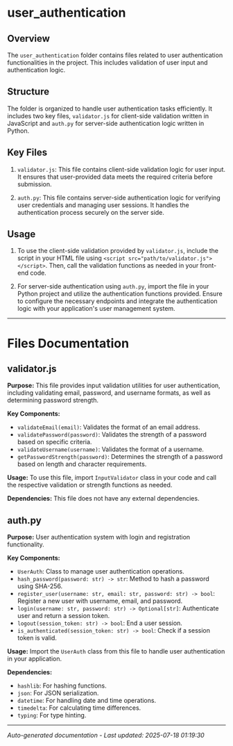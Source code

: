 # user_authentication

## Overview
The `user_authentication` folder contains files related to user authentication functionalities in the project. This includes validation of user input and authentication logic.

## Structure
The folder is organized to handle user authentication tasks efficiently. It includes two key files, `validator.js` for client-side validation written in JavaScript and `auth.py` for server-side authentication logic written in Python.

## Key Files
1. `validator.js`: This file contains client-side validation logic for user input. It ensures that user-provided data meets the required criteria before submission.
   
2. `auth.py`: This file contains server-side authentication logic for verifying user credentials and managing user sessions. It handles the authentication process securely on the server side.

## Usage
1. To use the client-side validation provided by `validator.js`, include the script in your HTML file using `<script src="path/to/validator.js"></script>`. Then, call the validation functions as needed in your front-end code.

2. For server-side authentication using `auth.py`, import the file in your Python project and utilize the authentication functions provided. Ensure to configure the necessary endpoints and integrate the authentication logic with your application's user management system.

---

# Files Documentation

## validator.js

**Purpose:** This file provides input validation utilities for user authentication, including validating email, password, and username formats, as well as determining password strength.

**Key Components:**
- `validateEmail(email)`: Validates the format of an email address.
- `validatePassword(password)`: Validates the strength of a password based on specific criteria.
- `validateUsername(username)`: Validates the format of a username.
- `getPasswordStrength(password)`: Determines the strength of a password based on length and character requirements.

**Usage:** To use this file, import `InputValidator` class in your code and call the respective validation or strength functions as needed.

**Dependencies:** This file does not have any external dependencies.

## auth.py

**Purpose:** User authentication system with login and registration functionality.

**Key Components:**
- `UserAuth`: Class to manage user authentication operations.
- `hash_password(password: str) -> str`: Method to hash a password using SHA-256.
- `register_user(username: str, email: str, password: str) -> bool`: Register a new user with username, email, and password.
- `login(username: str, password: str) -> Optional[str]`: Authenticate user and return a session token.
- `logout(session_token: str) -> bool`: End a user session.
- `is_authenticated(session_token: str) -> bool`: Check if a session token is valid.

**Usage:** Import the `UserAuth` class from this file to handle user authentication in your application.

**Dependencies:**
- `hashlib`: For hashing functions.
- `json`: For JSON serialization.
- `datetime`: For handling date and time operations.
- `timedelta`: For calculating time differences.
- `typing`: For type hinting.

---
*Auto-generated documentation - Last updated: 2025-07-18 01:19:30*
